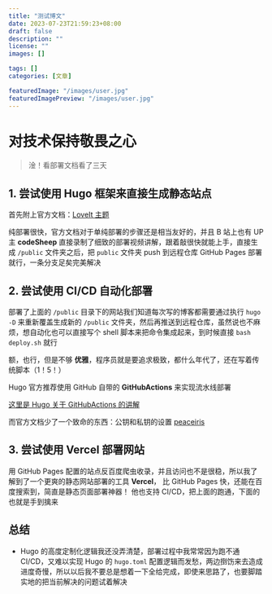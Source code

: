 ```yaml
---
title: "测试博文"
date: 2023-07-23T21:59:23+08:00
draft: false
description: ""
license: ""
images: []

tags: []
categories: [文章]

featuredImage: "/images/user.jpg"
featuredImagePreview: "/images/user.jpg"
---
```


# 对技术保持敬畏之心

> 淦！看部署文档看了三天

## 1. 尝试使用 Hugo 框架来直接生成静态站点

首先附上官方文档：[LoveIt 主题](https://hugoloveit.com/zh-cn/categories/documentation/)

纯部署很快，官方文档对于单纯部署的步骤还是相当友好的，并且 B 站上也有 UP 主 **codeSheep** 直接录制了细致的部署视频讲解，跟着敲很快就能上手，直接生成 `/public` 文件夹之后，把 `public` 文件夹 push 到远程仓库 GitHub Pages 部署就行，一条分支足矣完美解决

## 2. 尝试使用 CI/CD 自动化部署

部署了上面的 `/public` 目录下的网站我们知道每次写的博客都需要通过执行 `hugo -D` 来重新覆盖生成新的 `/public` 文件夹，然后再推送到远程仓库，虽然说也不麻烦，想自动化也可以直接写个 shell 脚本来把命令集成起来，到时候直接 `bash deploy.sh` 就行

额，也行，但是不够 **优雅**，程序员就是要追求极致，都什么年代了，还在写着传统脚本（1！5！）

Hugo 官方推荐使用 GitHub 自带的 **GitHubActions** 来实现流水线部署

[这里是 Hugo 关于 GitHubActions 的讲解](https://gohugo.io/hosting-and-deployment/hosting-on-github/)

而官方文档少了一个致命的东西：公钥和私钥的设置 [peaceiris](https://github.com/peaceiris/actions-gh-pages)


## 3. 尝试使用 Vercel 部署网站

用 GitHub Pages 配置的站点反百度爬虫收录，并且访问也不是很稳，所以我了解到了一个更爽的静态网站部署的工具 **Vercel**， 比 GitHub Pages 快，还能在百度搜索到，简直是静态页面部署神器！
他也支持 CI/CD，把上面的跑通，下面的也就是手到擒来

## 总结
- Hugo 的高度定制化逻辑我还没弄清楚，部署过程中我常常因为跑不通 CI/CD，又难以实现 Hugo 的 `hugo.toml` 配置逻辑而发愁，两边捯饬来去造成进度奇慢，所以以后我不要总是想着一下全给完成，即使来思路了，也要脚踏实地的把当前解决的问题试着解决